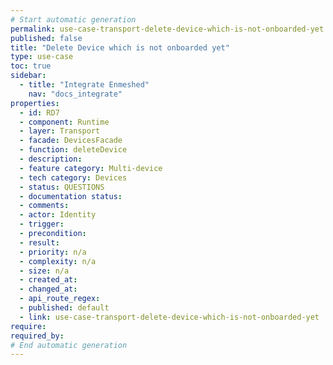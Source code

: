 ```yaml
---
# Start automatic generation
permalink: use-case-transport-delete-device-which-is-not-onboarded-yet
published: false
title: "Delete Device which is not onboarded yet"
type: use-case
toc: true
sidebar:
  - title: "Integrate Enmeshed"
    nav: "docs_integrate"
properties:
  - id: RD7
  - component: Runtime
  - layer: Transport
  - facade: DevicesFacade
  - function: deleteDevice
  - description:
  - feature category: Multi-device
  - tech category: Devices
  - status: QUESTIONS
  - documentation status:
  - comments:
  - actor: Identity
  - trigger:
  - precondition:
  - result:
  - priority: n/a
  - complexity: n/a
  - size: n/a
  - created_at:
  - changed_at:
  - api_route_regex:
  - published: default
  - link: use-case-transport-delete-device-which-is-not-onboarded-yet
require:
required_by:
# End automatic generation
---
```

